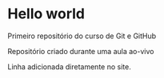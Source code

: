 # Hello world
 Primeiro repositório do curso de Git e GitHub

Repositório criado durante uma aula ao-vivo

Linha adicionada diretamente no site.
